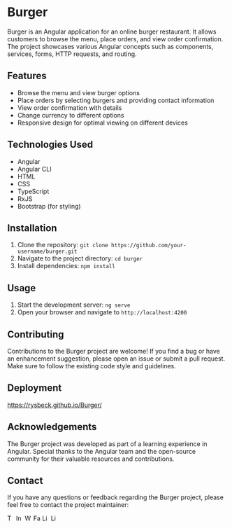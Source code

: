 # Burger

Burger is an Angular application for an online burger restaurant. It allows customers to browse the menu, place orders, and view order confirmation. The project showcases various Angular concepts such as components, services, forms, HTTP requests, and routing.

## Features

- Browse the menu and view burger options
- Place orders by selecting burgers and providing contact information
- View order confirmation with details
- Change currency to different options
- Responsive design for optimal viewing on different devices

## Technologies Used

- Angular
- Angular CLI
- HTML
- CSS
- TypeScript
- RxJS
- Bootstrap (for styling)

## Installation

1. Clone the repository: `git clone https://github.com/your-username/burger.git`
2. Navigate to the project directory: `cd burger`
3. Install dependencies: `npm install`

## Usage

1. Start the development server: `ng serve`
2. Open your browser and navigate to `http://localhost:4200`

## Contributing

Contributions to the Burger project are welcome! If you find a bug or have an enhancement suggestion, please open an issue or submit a pull request. Make sure to follow the existing code style and guidelines.


## Deployment

https://rysbeck.github.io/Burger/

## Acknowledgements

The Burger project was developed as part of a learning experience in Angular. Special thanks to the Angular team and the open-source community for their valuable resources and contributions.

## Contact

If you have any questions or feedback regarding the Burger project, please feel free to contact the project maintainer:

[<img src="https://cdn-icons-png.flaticon.com/512/2111/2111646.png" alt="Telegram" width="16" height="16">](https://www.t.me/rysbeck)
[<img src="https://cdn-icons-png.flaticon.com/512/174/174855.png" alt="Instagram" width="16" height="16">](https://www.instagram.com/orozaliev.rsb/)
[<img src="https://cdn-icons-png.flaticon.com/512/733/733585.png" alt="WhatsApp" width="16" height="16">](https://wa.me/+971586014711)
[<img src="https://cdn-icons-png.flaticon.com/512/733/733547.png" alt="Facebook" width="16" height="16">](https://m.me/rysbeck)
[<img src="https://cdn-icons-png.flaticon.com/512/174/174857.png" alt="LinkedIn" width="16" height="16">](https://www.linkedin.com/in/rysbeck-orozaliev/)
[<img src="https://cdn-icons-png.flaticon.com/512/732/732200.png" alt="LinkedIn" width="16" height="16">](mailto:rysbeck1@gmail.com)


